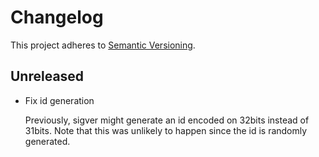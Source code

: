 # Changelog

This project adheres to [Semantic Versioning][semver].

## Unreleased

* Fix id generation

    Previously, sigver might generate an id encoded on 32bits instead of 31bits.
    Note that this was unlikely to happen since the id is randomly generated.


[semver]: https://semver.org/spec/v2.0.0.html
